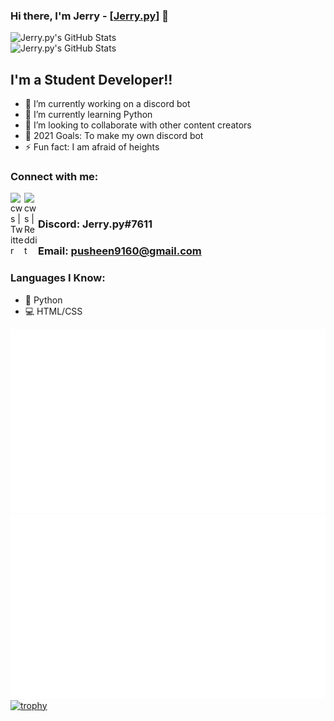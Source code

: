 ### Hi there, I'm Jerry - [<a href="https://github.com/Jerry-py">Jerry.py</a>] 👋
<img align="left" alt="Jerry.py's GitHub Stats" src="https://github-readme-stats.vercel.app/api?username=Jerry-py&show_icons=true&hide_border=true&theme=radical"/>
<br>
<img align="right-right" alt="Jerry.py's GitHub Stats" src="https://github-readme-stats.vercel.app/api/top-langs/?username=Jerry-py&langs_count=10"/>

## I'm a Student Developer!!

- 🔭 I’m currently working on a discord bot
- 🌱 I’m currently learning Python
- 👯 I’m looking to collaborate with other content creators
- 🥅 2021 Goals: To make my own discord bot
- ⚡ Fun fact: I am afraid of heights
### Connect with me:

[<img align="left" alt="cws | Twitter" width="22px" src="https://logodownload.org/wp-content/uploads/2014/09/twitter-logo-4.png" />][twitter]
[<img align="left" alt="cws | Reddit" width="22px" src="https://external-preview.redd.it/iDdntscPf-nfWKqzHRGFmhVxZm4hZgaKe5oyFws-yzA.png?auto=webp&s=38648ef0dc2c3fce76d5e1d8639234d8da0152b2" />][reddit]
<br />


### Discord: Jerry.py#7611
### Email: pusheen9160@gmail.com

### Languages I Know:
- 🐍 Python
- 💻 HTML/CSS

[twitter]: https://twitter.com/Jerrypython
[reddit]: https://www.reddit.com/user/Jerrypython  



<a href="https://github.com/Jerry-py/Github-stats">

![](https://github.com/Jerry-py/Github-stats/blob/master/generated/overview.svg)
![](https://github.com/Jerry-py/Github-stats/blob/master/generated/languages.svg)
</a>
[![trophy](https://github-profile-trophy.vercel.app/?username=Jerry-py&theme=onedark)](https://github.com/ryo-ma/github-profile-trophy)


